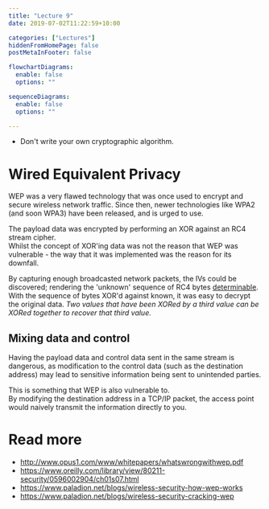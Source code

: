 ```yaml
---
title: "Lecture 9"
date: 2019-07-02T11:22:59+10:00

categories: ["Lectures"]
hiddenFromHomePage: false
postMetaInFooter: false

flowchartDiagrams:
  enable: false
  options: ""

sequenceDiagrams: 
  enable: false
  options: ""

---
```


* Don't write your own cryptographic algorithm.

# Wired Equivalent Privacy

WEP was a very flawed technology that was once used to encrypt and secure wireless network traffic. Since then, newer technologies like WPA2 (and soon WPA3) have been released, and is urged to use.

The payload data was encrypted by performing an XOR against an RC4 stream cipher.  
Whilst the concept of XOR'ing data was not the reason that WEP was vulnerable - the way that it was implemented was the reason for its downfall.

By capturing enough broadcasted network packets, the IVs could be discovered; rendering the 'unknown' sequence of RC4 bytes [determinable](https://en.wikipedia.org/wiki/Stream_cipher_attacks). With the sequence of bytes XOR'd against known, it was easy to decrypt the original data. 
_Two values that have been XORed by a third value can be XORed together to recover that third value._
        
## Mixing data and control

Having the payload data and control data sent in the same stream is dangerous, as modification to the control data (such as the destination address) may lead to sensitive information being sent to unintended parties.

This is something that WEP is also vulnerable to.  
By modifying the destination address in a TCP/IP packet, the access point would naively transmit the information directly to you.

# Read more

* http://www.opus1.com/www/whitepapers/whatswrongwithwep.pdf  
* https://www.oreilly.com/library/view/80211-security/0596002904/ch01s07.html
* https://www.paladion.net/blogs/wireless-security-how-wep-works
* https://www.paladion.net/blogs/wireless-security-cracking-wep
